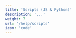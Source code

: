 ```yaml
---
title: 'Scripts (JS & Python)'
description: '...'
weight: 7
url: '/help/scripts'
icon: 'code'
---
```

